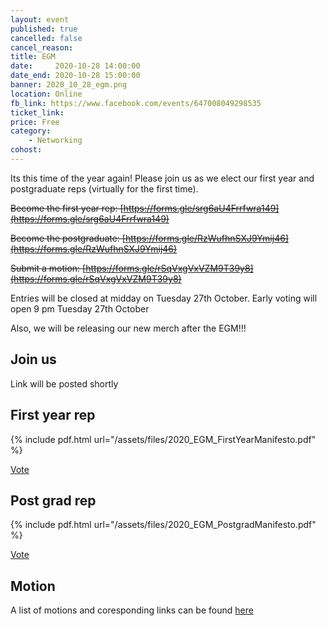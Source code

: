```yaml
---
layout: event
published: true
cancelled: false
cancel_reason:
title: EGM
date:     2020-10-28 14:00:00
date_end: 2020-10-28 15:00:00
banner: 2020_10_28_egm.png
location: Online
fb_link: https://www.facebook.com/events/647008049298535
ticket_link:
price: Free
category:
    - Networking
cohost:
---
```


Its this time of the year again! Please join us as we elect our first year and postgraduate reps (virtually for the first time).

~~Become the first year rep: [https://forms.gle/srg6aU4Frrfwra149](https://forms.gle/srg6aU4Frrfwra149)~~

~~Become the postgraduate: [https://forms.gle/RzWufhnSXJ9Ymij46](https://forms.gle/RzWufhnSXJ9Ymij46)~~

~~Submit a motion: [https://forms.gle/rSqVxgVxVZM9T39y8](https://forms.gle/rSqVxgVxVZM9T39y8)~~

Entries will be closed at midday on Tuesday 27th October.
Early voting will open 9 pm Tuesday 27th October

Also, we will be releasing our new merch after the EGM!!!

## Join us
Link will be posted shortly

## First year rep

{% include pdf.html url="/assets/files/2020_EGM_FirstYearManifesto.pdf" %}

<a href="https://forms.office.com/Pages/ResponsePage.aspx?id=MH_ksn3NTkql2rGM8aQVG3mVZQ06VjpGnWghjjwU-4BURjU3TUxLV00zRVoySVlIQjEzSUJBTFdEOC4u" class="btn">Vote</a>

## Post grad rep

{% include pdf.html url="/assets/files/2020_EGM_PostgradManifesto.pdf" %}

<a href="https://forms.office.com/Pages/ResponsePage.aspx?id=MH_ksn3NTkql2rGM8aQVG3mVZQ06VjpGnWghjjwU-4BUMDhBMU1ZSkdJTUpZRlM2REE3S0ZQSlk1Ti4u" class="btn">Vote</a>

## Motion

A list of motions and coresponding links can be found [here](https://docs.google.com/document/d/13wIpFRpR_9xZf7lFhqEBNZ4sDeIY8rO4NjNkq8Nod1A/edit?usp=sharing)
